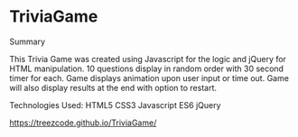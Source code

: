 # TriviaGame

Summary

This Trivia Game was created using Javascript for the logic and jQuery for HTML manipulation. 10 questions display in random order with 30 second timer for each. Game displays animation upon user input or time out. Game will also display results at the end with option to restart.

Technologies Used:
HTML5 CSS3 Javascript ES6 jQuery

https://treezcode.github.io/TriviaGame/